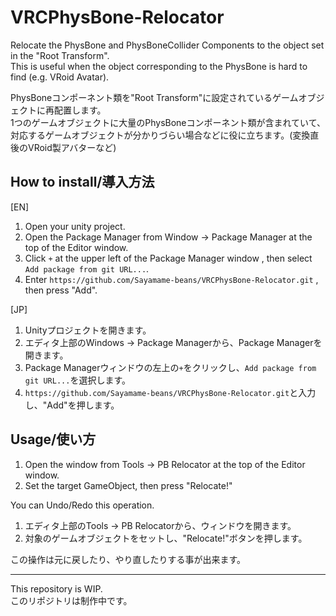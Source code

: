 # VRCPhysBone-Relocator
Relocate the PhysBone and PhysBoneCollider Components to the object set in the "Root Transform".\
This is useful when the object corresponding to the PhysBone is hard to find (e.g. VRoid Avatar).

PhysBoneコンポーネント類を\"Root Transform\"に設定されているゲームオブジェクトに再配置します。\
1つのゲームオブジェクトに大量のPhysBoneコンポーネント類が含まれていて、対応するゲームオブジェクトが分かりづらい場合などに役に立ちます。(変換直後のVRoid製アバターなど)

## How to install/導入方法
[EN]
1. Open your unity project.
2. Open the Package Manager from Window → Package Manager at the top of the Editor window.
3. Click `+` at the upper left of the Package Manager window , then select `Add package from git URL...`.
4. Enter `https://github.com/Sayamame-beans/VRCPhysBone-Relocator.git` , then press "Add".

[JP]
1. Unityプロジェクトを開きます。
2. エディタ上部のWindows → Package Managerから、Package Managerを開きます。
3. Package Managerウィンドウの左上の`+`をクリックし、`Add package from git URL...`を選択します。
4. `https://github.com/Sayamame-beans/VRCPhysBone-Relocator.git`と入力し、"Add"を押します。

## Usage/使い方
1. Open the window from Tools → PB Relocator at the top of the Editor window.
2. Set the target GameObject, then press "Relocate!"

You can Undo/Redo this operation.

1. エディタ上部のTools → PB Relocatorから、ウィンドウを開きます。
2. 対象のゲームオブジェクトをセットし、"Relocate!"ボタンを押します。

この操作は元に戻したり、やり直したりする事が出来ます。

---

This repository is WIP.\
このリポジトリは制作中です。
